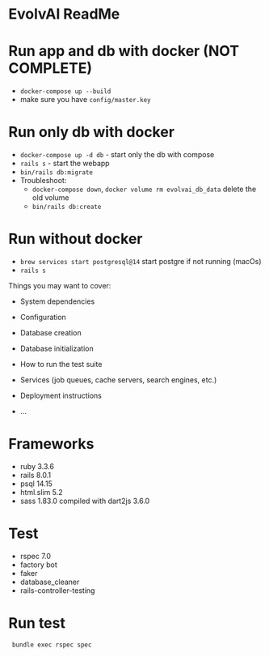 # EvolvAI ReadMe

# Run app and db with docker (NOT COMPLETE)
- `docker-compose up --build`
- make sure you have `config/master.key`

# Run only db with docker
- `docker-compose up -d db` - start only the db with compose
- `rails s` - start the webapp
- `bin/rails db:migrate`
- Troubleshoot: 
    - `docker-compose down`, `docker volume rm evolvai_db_data` delete the old volume
    - `bin/rails db:create`


# Run without docker
- `brew services start postgresql@14` start postgre if not running (macOs)
- `rails s`

Things you may want to cover:

* System dependencies

* Configuration

* Database creation

* Database initialization

* How to run the test suite

* Services (job queues, cache servers, search engines, etc.)

* Deployment instructions

* ...
# Frameworks 

- ruby 3.3.6 
- rails 8.0.1 
- psql 14.15
- html.slim 5.2
- sass 1.83.0 compiled with dart2js 3.6.0

# Test
- rspec 7.0
- factory bot 
- faker
- database_cleaner
- rails-controller-testing

# Run test
` bundle exec rspec spec`

